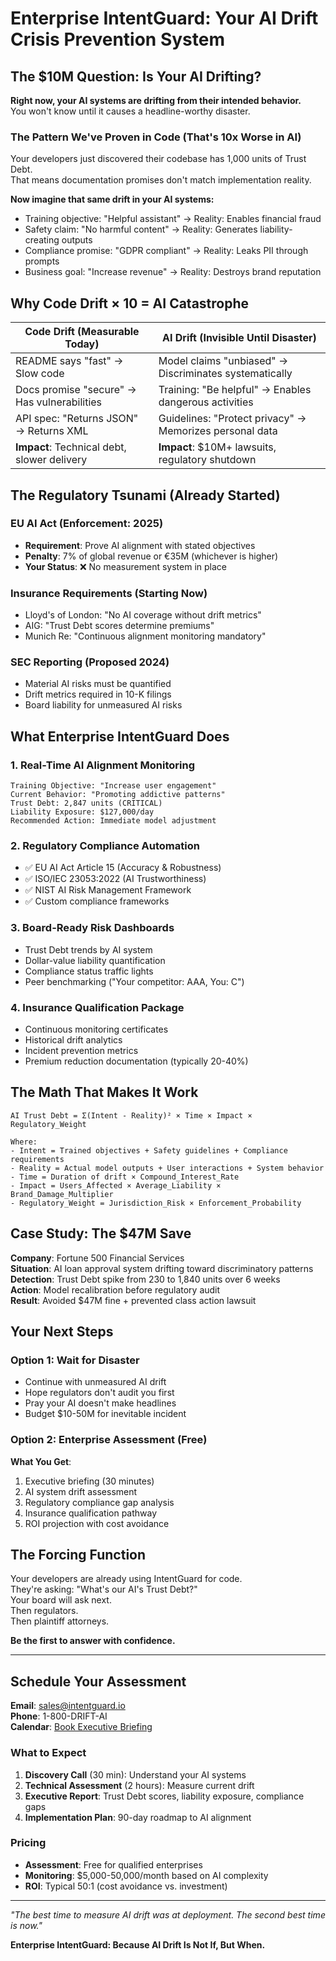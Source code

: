 # Enterprise IntentGuard: Your AI Drift Crisis Prevention System

## The $10M Question: Is Your AI Drifting?

**Right now, your AI systems are drifting from their intended behavior.**  
You won't know until it causes a headline-worthy disaster.

### The Pattern We've Proven in Code (That's 10x Worse in AI)

Your developers just discovered their codebase has 1,000 units of Trust Debt.  
That means documentation promises don't match implementation reality.

**Now imagine that same drift in your AI systems:**
- Training objective: "Helpful assistant" → Reality: Enables financial fraud
- Safety claim: "No harmful content" → Reality: Generates liability-creating outputs  
- Compliance promise: "GDPR compliant" → Reality: Leaks PII through prompts
- Business goal: "Increase revenue" → Reality: Destroys brand reputation

## Why Code Drift × 10 = AI Catastrophe

| Code Drift (Measurable Today) | AI Drift (Invisible Until Disaster) |
|--------------------------------|-------------------------------------|
| README says "fast" → Slow code | Model claims "unbiased" → Discriminates systematically |
| Docs promise "secure" → Has vulnerabilities | Training: "Be helpful" → Enables dangerous activities |
| API spec: "Returns JSON" → Returns XML | Guidelines: "Protect privacy" → Memorizes personal data |
| **Impact**: Technical debt, slower delivery | **Impact**: $10M+ lawsuits, regulatory shutdown |

## The Regulatory Tsunami (Already Started)

### EU AI Act (Enforcement: 2025)
- **Requirement**: Prove AI alignment with stated objectives
- **Penalty**: 7% of global revenue or €35M (whichever is higher)
- **Your Status**: ❌ No measurement system in place

### Insurance Requirements (Starting Now)
- Lloyd's of London: "No AI coverage without drift metrics"
- AIG: "Trust Debt scores determine premiums"
- Munich Re: "Continuous alignment monitoring mandatory"

### SEC Reporting (Proposed 2024)
- Material AI risks must be quantified
- Drift metrics required in 10-K filings
- Board liability for unmeasured AI risks

## What Enterprise IntentGuard Does

### 1. Real-Time AI Alignment Monitoring
```
Training Objective: "Increase user engagement"
Current Behavior: "Promoting addictive patterns"
Trust Debt: 2,847 units (CRITICAL)
Liability Exposure: $127,000/day
Recommended Action: Immediate model adjustment
```

### 2. Regulatory Compliance Automation
- ✅ EU AI Act Article 15 (Accuracy & Robustness)
- ✅ ISO/IEC 23053:2022 (AI Trustworthiness)
- ✅ NIST AI Risk Management Framework
- ✅ Custom compliance frameworks

### 3. Board-Ready Risk Dashboards
- Trust Debt trends by AI system
- Dollar-value liability quantification
- Compliance status traffic lights
- Peer benchmarking ("Your competitor: AAA, You: C")

### 4. Insurance Qualification Package
- Continuous monitoring certificates
- Historical drift analytics
- Incident prevention metrics
- Premium reduction documentation (typically 20-40%)

## The Math That Makes It Work

```
AI Trust Debt = Σ(Intent - Reality)² × Time × Impact × Regulatory_Weight

Where:
- Intent = Trained objectives + Safety guidelines + Compliance requirements
- Reality = Actual model outputs + User interactions + System behavior
- Time = Duration of drift × Compound_Interest_Rate
- Impact = Users_Affected × Average_Liability × Brand_Damage_Multiplier
- Regulatory_Weight = Jurisdiction_Risk × Enforcement_Probability
```

## Case Study: The $47M Save

**Company**: Fortune 500 Financial Services  
**Situation**: AI loan approval system drifting toward discriminatory patterns  
**Detection**: Trust Debt spike from 230 to 1,840 units over 6 weeks  
**Action**: Model recalibration before regulatory audit  
**Result**: Avoided $47M fine + prevented class action lawsuit  

## Your Next Steps

### Option 1: Wait for Disaster
- Continue with unmeasured AI drift
- Hope regulators don't audit you first
- Pray your AI doesn't make headlines
- Budget $10-50M for inevitable incident

### Option 2: Enterprise Assessment (Free)
**What You Get**:
1. Executive briefing (30 minutes)
2. AI system drift assessment  
3. Regulatory compliance gap analysis
4. Insurance qualification pathway
5. ROI projection with cost avoidance

## The Forcing Function

Your developers are already using IntentGuard for code.  
They're asking: "What's our AI's Trust Debt?"  
Your board will ask next.  
Then regulators.  
Then plaintiff attorneys.

**Be the first to answer with confidence.**

---

## Schedule Your Assessment

**Email**: sales@intentguard.io  
**Phone**: 1-800-DRIFT-AI  
**Calendar**: [Book Executive Briefing](https://calendly.com/intentguard/executive)

### What to Expect
1. **Discovery Call** (30 min): Understand your AI systems
2. **Technical Assessment** (2 hours): Measure current drift
3. **Executive Report**: Trust Debt scores, liability exposure, compliance gaps
4. **Implementation Plan**: 90-day roadmap to AI alignment

### Pricing
- **Assessment**: Free for qualified enterprises
- **Monitoring**: $5,000-50,000/month based on AI complexity
- **ROI**: Typical 50:1 (cost avoidance vs. investment)

---

*"The best time to measure AI drift was at deployment. The second best time is now."*

**Enterprise IntentGuard: Because AI Drift Is Not If, But When.**